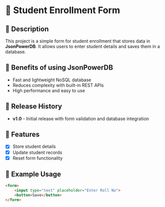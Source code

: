 # 📌 Student Enrollment Form

## 🔹 Description  
This project is a simple form for student enrollment that stores data in **JsonPowerDB**. It allows users to enter student details and saves them in a database.

## 🔹 Benefits of using JsonPowerDB  
- Fast and lightweight NoSQL database  
- Reduces complexity with built-in REST APIs  
- High performance and easy to use  

## 🔹 Release History  
- **v1.0** - Initial release with form validation and database integration  

## 🔹 Features  
- [x] Store student details  
- [x] Update student records  
- [x] Reset form functionality  

## 🔹 Example Usage  
```html
<form>
    <input type="text" placeholder="Enter Roll No">
    <button>Save</button>
</form>
